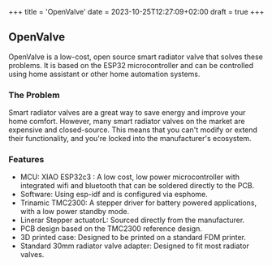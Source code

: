 +++
title = 'OpenValve'
date = 2023-10-25T12:27:09+02:00
draft = true
+++


## OpenValve

OpenValve is a low-cost, open source smart radiator valve that solves these problems. It is based on the ESP32 microcontroller and can be controlled using home assistant or other home automation systems.


### The Problem 

Smart radiator valves are a great way to save energy and improve your home comfort. However, many smart radiator valves on the market are expensive and closed-source. This means that you can't modify or extend their functionality, and you're locked into the manufacturer's ecosystem.


### Features

* MCU: XIAO ESP32c3 : A low cost, low power microcontroller with integrated wifi and bluetooth that can be soldered directly to the PCB.
* Software: Using esp-idf and is configured via esphome.
* Trinamic TMC2300: A stepper driver for battery powered applications, with a low power standby mode.
* Linerar Stepper actuatorL: Sourced directly from the manufacturer. 
* PCB design based on the TMC2300 reference design.
* 3D printed case: Designed to be printed on a standard FDM printer.
* Standard 30mm radiator valve adapter: Designed to fit most radiator valves.


